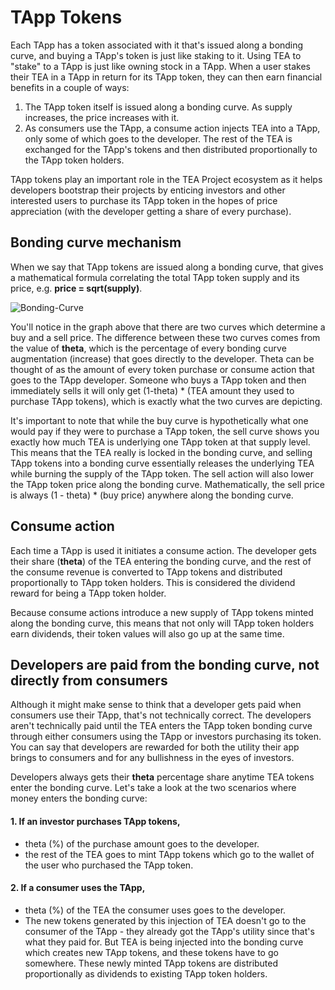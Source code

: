 # TApp Tokens
Each TApp has a token associated with it that's issued along a bonding curve, and buying a TApp's token is just like staking to it. Using TEA to "stake" to a TApp is just like owning stock in a TApp. When a user stakes their TEA in a TApp in return for its TApp token, they can then earn financial benefits in a couple of ways:

1. The TApp token itself is issued along a bonding curve. As supply increases, the price increases with it.
2. As consumers use the TApp, a consume action injects TEA into a TApp, only some of which goes to the developer. The rest of the TEA is exchanged for the TApp's tokens and then distributed proportionally to the TApp token holders.

TApp tokens play an important role in the TEA Project ecosystem as it helps developers bootstrap their projects by enticing investors and other interested users to purchase its TApp token in the hopes of price appreciation (with the developer getting a share of every purchase).

## Bonding curve mechanism
When we say that TApp tokens are issued along a bonding curve, that gives a mathematical formula correlating the total TApp token supply and its price, e.g. **price = sqrt(supply)**.

![Bonding-Curve](https://user-images.githubusercontent.com/86096370/167538641-45c498a2-7ab1-428a-9ecd-b37a051bb9d2.png)

You'll notice in the graph above that there are two curves which determine a buy and a sell price. The difference between these two curves comes from the value of **theta**, which is the percentage of every bonding curve augmentation (increase) that goes directly to the developer. Theta can be thought of as the amount of every token purchase or consume action that goes to the TApp developer. Someone who buys a TApp token and then immediately sells it will only get (1-theta) * (TEA amount they used to purchase TApp tokens), which is exactly what the two curves are depicting. 

It's important to note that while the buy curve is hypothetically what one would pay if they were to purchase a TApp token, the sell curve shows you exactly how much TEA is underlying one TApp token at that supply level. This means that the TEA really is locked in the bonding curve, and selling TApp tokens into a bonding curve essentially releases the underlying TEA while burning the supply of the TApp token. The sell action will also lower the TApp token price along the bonding curve. Mathematically, the sell price is always (1 - theta) * (buy price) anywhere along the bonding curve.

## Consume action
Each time a TApp is used it initiates a consume action. The developer gets their share (**theta**) of the TEA entering the bonding curve, and the rest of the consume revenue is converted to TApp tokens and distributed proportionally to TApp token holders. This is considered the dividend reward for being a TApp token holder.

Because consume actions introduce a new supply of TApp tokens minted along the bonding curve, this means that not only will TApp token holders earn dividends, their token values will also go up at the same time.

## Developers are paid from the bonding curve, not directly from consumers
Although it might make sense to think that a developer gets paid when consumers use their TApp, that's not technically correct. The developers aren't technically paid until the TEA enters the TApp token bonding curve through either consumers using the TApp or investors purchasing its token. You can say that developers are rewarded for both the utility their app brings to consumers and for any bullishness in the eyes of investors.

Developers always gets their **theta** percentage share anytime TEA tokens enter the bonding curve. Let's take a look at the two scenarios where money enters the bonding curve:

#### 1. If an investor purchases TApp tokens,

- theta (%) of the purchase amount goes to the developer.
- the rest of the TEA goes to mint TApp tokens which go to the wallet of the user who purchased the TApp token. 

#### 2. If a consumer uses the TApp,

- theta (%) of the TEA the consumer uses goes to the developer.
- The new tokens generated by this injection of TEA doesn't go to the consumer of the TApp - they already got the TApp's utility since that's what they paid for. But TEA is being injected into the bonding curve which creates new TApp tokens, and these tokens have to go somewhere. These newly minted TApp tokens are distributed proportionally as dividends to existing TApp token holders.




